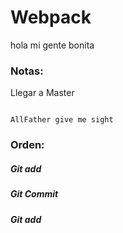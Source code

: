  # Webpack

 hola mi gente bonita

 ### Notas:

 Llegar a Master
 ```

 AllFather give me sight

 ```

### Orden:

 ##### Git add
##### Git Commit
 ##### Git add
